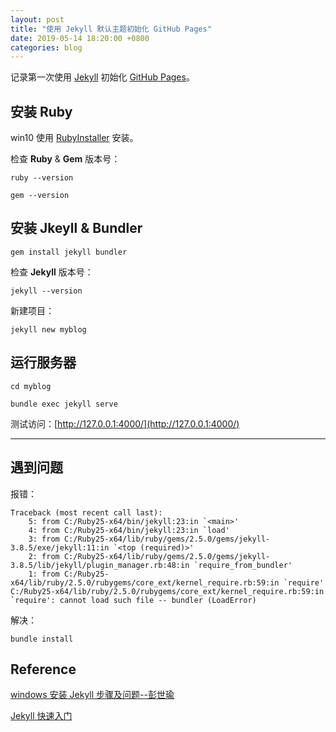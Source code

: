 ```yaml
---
layout: post
title: "使用 Jekyll 默认主题初始化 GitHub Pages"
date: 2019-05-14 18:20:00 +0800
categories: blog
---
```

记录第一次使用 [Jekyll][Jekyll] 初始化 [GitHub Pages][GitHub Pages]。

[Jekyll]: https://www.jekyll.com.cn/
[GitHub Pages]: https://yngkay.github.io/

## 安装 Ruby

win10 使用 [RubyInstaller][RubyInstaller] 安装。

[RubyInstaller]: https://rubyinstaller.org/downloads/

检查 **Ruby** & **Gem** 版本号：

    ruby --version

    gem --version

## 安装 Jkeyll & Bundler

    gem install jekyll bundler

检查 **Jekyll** 版本号：

    jekyll --version

新建项目：

    jekyll new myblog

## 运行服务器

    cd myblog

    bundle exec jekyll serve

测试访问：[http://127.0.0.1:4000/](http://127.0.0.1:4000/)

---

## 遇到问题

报错：

    Traceback (most recent call last):
        5: from C:/Ruby25-x64/bin/jekyll:23:in `<main>'
        4: from C:/Ruby25-x64/bin/jekyll:23:in `load'
        3: from C:/Ruby25-x64/lib/ruby/gems/2.5.0/gems/jekyll-3.8.5/exe/jekyll:11:in `<top (required)>'
        2: from C:/Ruby25-x64/lib/ruby/gems/2.5.0/gems/jekyll-3.8.5/lib/jekyll/plugin_manager.rb:48:in `require_from_bundler'
        1: from C:/Ruby25-x64/lib/ruby/2.5.0/rubygems/core_ext/kernel_require.rb:59:in `require'
    C:/Ruby25-x64/lib/ruby/2.5.0/rubygems/core_ext/kernel_require.rb:59:in `require': cannot load such file -- bundler (LoadError)

解决：

    bundle install

## Reference

[windows 安装 Jekyll 步骤及问题--彭世瑜](https://blog.csdn.net/mouday/article/details/79300135)

[Jekyll 快速入门](https://www.jekyll.com.cn/docs/)
